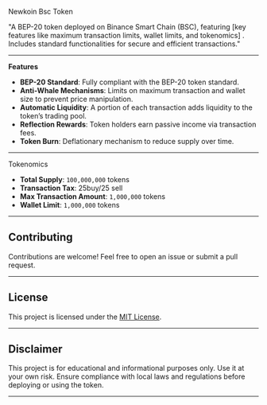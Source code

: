 Newkoin Bsc Token

"A BEP-20 token deployed on Binance Smart Chain (BSC), featuring [key features like maximum transaction limits, wallet limits, and tokenomics] . Includes standard functionalities for secure and efficient transactions."


---

**Features**
- **BEP-20 Standard**: Fully compliant with the BEP-20 token standard.
- **Anti-Whale Mechanisms**: Limits on maximum transaction and wallet size to prevent price manipulation.
- **Automatic Liquidity**: A portion of each transaction adds liquidity to the token’s trading pool.
- **Reflection Rewards**: Token holders earn passive income via transaction fees.
- **Token Burn**: Deflationary mechanism to reduce supply over time.

---

Tokenomics
- **Total Supply**: `100,000,000` tokens
- **Transaction Tax**: 25buy/25 sell
- **Max Transaction Amount**: `1,000,000` tokens
- **Wallet Limit**: `1,000,000` tokens

---



## **Contributing**
Contributions are welcome! Feel free to open an issue or submit a pull request.

---

## **License**
This project is licensed under the [MIT License](LICENSE).

---

## **Disclaimer**
This project is for educational and informational purposes only. Use it at your own risk. Ensure compliance with local laws and regulations before deploying or using the token.

---

